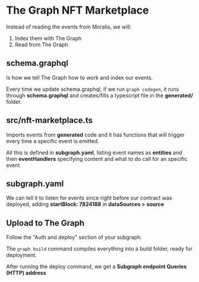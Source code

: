 # The Graph NFT Marketplace

Instead of reading the events from Moralis, we will:

1. Index them with The Graph
2. Read from The Graph

## schema.graphql

Is how we tell The Graph how to work and index our events.

Every time we update schema.graphql, if we run `graph codegen`, it runs through **schema.graphql** and creates/fills a typescript file in the **generated/** folder.

## src/nft-marketplace.ts

Imports events from **generated** code and it has functions that will trigger every time a specific event is emitted.

All this is defined in **subgraph.yaml**, listing event names as **entities** and then **eventHandlers** specifying content and what to do call for an specific event

## subgraph.yaml

We can tell it to listen for events since right before our contract was deployed, adding **startBlock: 7824188** in **dataSources > source**

## Upload to The Graph

Follow the "Auth and deploy" section of your subgraph.

The `graph build` command compiles everything into a build folder, ready for deployment.

After running the deploy command, we get a **Subgraph endpoint Queries (HTTP) address**
